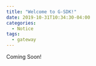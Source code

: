 ```yaml
---
title: "Welcome to G-SDK!"
date: 2019-10-31T10:34:30-04:00
categories:
  - Notice
tags:
  - gateway
---
```


Coming Soon!
